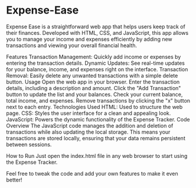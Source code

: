 # Expense-Ease
Expense Ease is a straightforward web app that helps users keep track of their finances. Developed with HTML, CSS, and JavaScript, this app allows you to manage your income and expenses efficiently by adding new transactions and viewing your overall financial health.

Features
Transaction Management: Quickly add income or expenses by entering the transaction details.
Dynamic Updates: See real-time updates for your balance, income, and expenses right on the interface.
Transaction Removal: Easily delete any unwanted transactions with a simple delete button.
Usage
Open the web app in your browser.
Enter the transaction details, including a description and amount.
Click the "Add Transaction" button to update the list and your balances.
Check your current balance, total income, and expenses.
Remove transactions by clicking the "x" button next to each entry.
Technologies Used
HTML: Used to structure the web page.
CSS: Styles the user interface for a clean and appealing look.
JavaScript: Powers the dynamic functionality of the Expense Tracker.
Code Overview
The JavaScript code manages the addition and deletion of transactions while also updating the local storage. This means your transactions are stored locally, ensuring that your data remains persistent between sessions.

How to Run
Just open the index.html file in any web browser to start using the Expense Tracker.

Feel free to tweak the code and add your own features to make it even better!
